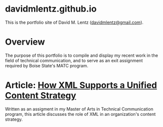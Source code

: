 # davidmlentz.github.io
This is the portfolio site of David M. Lentz (davidmlentz@gmail.com).

# Overview
The purpose of this portfolio is to compile and display my recent work in the field of technical communication, and to serve as an exit assignment required by Boise State's MATC program.

# Article: [How XML Supports a Unified Content Strategy](HowXMLSupportsaUnifiedContentStrategy.pdf)
Written as an assigment in my Master of Arts in Technical Communication program, this article discusses the role of XML in an organization's content strategy.
